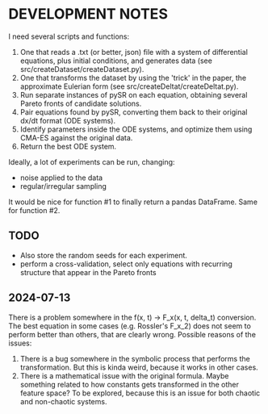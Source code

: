 # DEVELOPMENT NOTES
I need several scripts and functions:
1. One that reads a .txt (or better, json) file with a system of differential equations, plus initial conditions, and generates data (see src/createDataset/createDataset.py).
2. One that transforms the dataset by using the 'trick' in the paper, the approximate Eulerian form (see src/createDeltat/createDeltat.py).
3. Run separate instances of pySR on each equation, obtaining several Pareto fronts of candidate solutions.
4. Pair equations found by pySR, converting them back to their original dx/dt format (ODE systems).
5. Identify parameters inside the ODE systems, and optimize them using CMA-ES against the original data.
6. Return the best ODE system.

Ideally, a lot of experiments can be run, changing:
- noise applied to the data
- regular/irregular sampling

It would be nice for function #1 to finally return a pandas DataFrame. Same for function #2. 

## TODO
- Also store the random seeds for each experiment.
- perform a cross-validation, select only equations with recurring structure that appear in the Pareto fronts

## 2024-07-13
There is a problem somewhere in the f(x, t) -> F_x(x, t, delta_t) conversion. The best equation in some cases (e.g. Rossler's F_x_2) does not seem to perform better than others, that are clearly wrong. Possible reasons of the issues:
1. There is a bug somewhere in the symbolic process that performs the transformation. But this is kinda weird, because it works in other cases.
2. There is a mathematical issue with the original formula. Maybe something related to how constants gets transformed in the other feature space?
To be explored, because this is an issue for both chaotic and non-chaotic systems.